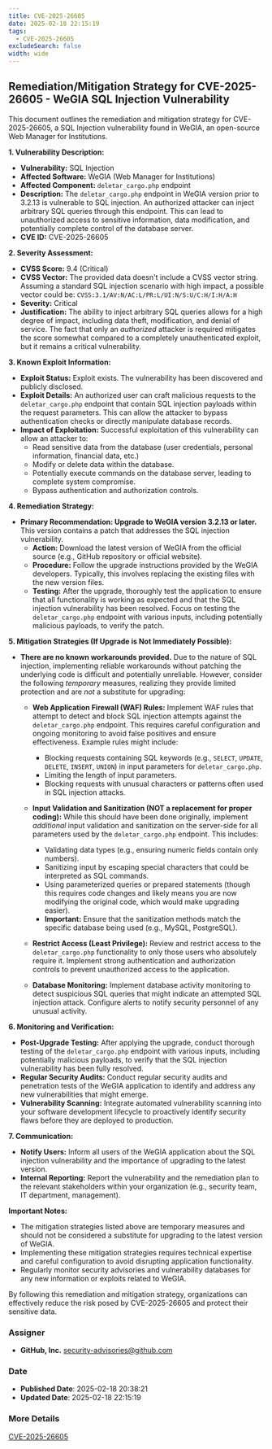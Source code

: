 ```yaml
---
title: CVE-2025-26605
date: 2025-02-18 22:15:19
tags:
  - CVE-2025-26605
excludeSearch: false
width: wide
---
```


## Remediation/Mitigation Strategy for CVE-2025-26605 - WeGIA SQL Injection Vulnerability

This document outlines the remediation and mitigation strategy for CVE-2025-26605, a SQL Injection vulnerability found in WeGIA, an open-source Web Manager for Institutions.

**1. Vulnerability Description:**

*   **Vulnerability:** SQL Injection
*   **Affected Software:** WeGIA (Web Manager for Institutions)
*   **Affected Component:** `deletar_cargo.php` endpoint
*   **Description:** The `deletar_cargo.php` endpoint in WeGIA version prior to 3.2.13 is vulnerable to SQL injection. An authorized attacker can inject arbitrary SQL queries through this endpoint. This can lead to unauthorized access to sensitive information, data modification, and potentially complete control of the database server.
*   **CVE ID:** CVE-2025-26605

**2. Severity Assessment:**

*   **CVSS Score:** 9.4 (Critical)
*   **CVSS Vector:** The provided data doesn't include a CVSS vector string. Assuming a standard SQL injection scenario with high impact, a possible vector could be:  `CVSS:3.1/AV:N/AC:L/PR:L/UI:N/S:U/C:H/I:H/A:H`
*   **Severity:** Critical
*   **Justification:** The ability to inject arbitrary SQL queries allows for a high degree of impact, including data theft, modification, and denial of service. The fact that only an *authorized* attacker is required mitigates the score somewhat compared to a completely unauthenticated exploit, but it remains a critical vulnerability.

**3. Known Exploit Information:**

*   **Exploit Status:** Exploit exists.  The vulnerability has been discovered and publicly disclosed.
*   **Exploit Details:** An authorized user can craft malicious requests to the `deletar_cargo.php` endpoint that contain SQL injection payloads within the request parameters.  This can allow the attacker to bypass authentication checks or directly manipulate database records.
*   **Impact of Exploitation:** Successful exploitation of this vulnerability can allow an attacker to:
    *   Read sensitive data from the database (user credentials, personal information, financial data, etc.)
    *   Modify or delete data within the database.
    *   Potentially execute commands on the database server, leading to complete system compromise.
    *   Bypass authentication and authorization controls.

**4. Remediation Strategy:**

*   **Primary Recommendation: Upgrade to WeGIA version 3.2.13 or later.**  This version contains a patch that addresses the SQL injection vulnerability.
    *   **Action:** Download the latest version of WeGIA from the official source (e.g., GitHub repository or official website).
    *   **Procedure:** Follow the upgrade instructions provided by the WeGIA developers.  Typically, this involves replacing the existing files with the new version files.
    *   **Testing:**  After the upgrade, thoroughly test the application to ensure that all functionality is working as expected and that the SQL injection vulnerability has been resolved. Focus on testing the `deletar_cargo.php` endpoint with various inputs, including potentially malicious payloads, to verify the patch.

**5. Mitigation Strategies (If Upgrade is Not Immediately Possible):**

*   **There are no known workarounds provided.**  Due to the nature of SQL injection, implementing reliable workarounds without patching the underlying code is difficult and potentially unreliable.  However, consider the following *temporary* measures, realizing they provide limited protection and are *not* a substitute for upgrading:

    *   **Web Application Firewall (WAF) Rules:**  Implement WAF rules that attempt to detect and block SQL injection attempts against the `deletar_cargo.php` endpoint.  This requires careful configuration and ongoing monitoring to avoid false positives and ensure effectiveness. Example rules might include:
        *   Blocking requests containing SQL keywords (e.g., `SELECT`, `UPDATE`, `DELETE`, `INSERT`, `UNION`) in input parameters for `deletar_cargo.php`.
        *   Limiting the length of input parameters.
        *   Blocking requests with unusual characters or patterns often used in SQL injection attacks.

    *   **Input Validation and Sanitization (NOT a replacement for proper coding):**  While this should have been done originally, implement *additional* input validation and sanitization on the server-side for all parameters used by the `deletar_cargo.php` endpoint. This includes:
        *   Validating data types (e.g., ensuring numeric fields contain only numbers).
        *   Sanitizing input by escaping special characters that could be interpreted as SQL commands.
        *   Using parameterized queries or prepared statements (though this requires code changes and likely means you are now modifying the original code, which would make upgrading easier).
        *  **Important:** Ensure that the sanitization methods match the specific database being used (e.g., MySQL, PostgreSQL).

    *   **Restrict Access (Least Privilege):**  Review and restrict access to the `deletar_cargo.php` functionality to only those users who absolutely require it.  Implement strong authentication and authorization controls to prevent unauthorized access to the application.

    *   **Database Monitoring:** Implement database activity monitoring to detect suspicious SQL queries that might indicate an attempted SQL injection attack.  Configure alerts to notify security personnel of any unusual activity.

**6. Monitoring and Verification:**

*   **Post-Upgrade Testing:** After applying the upgrade, conduct thorough testing of the `deletar_cargo.php` endpoint with various inputs, including potentially malicious payloads, to verify that the SQL injection vulnerability has been fully resolved.
*   **Regular Security Audits:**  Conduct regular security audits and penetration tests of the WeGIA application to identify and address any new vulnerabilities that might emerge.
*   **Vulnerability Scanning:** Integrate automated vulnerability scanning into your software development lifecycle to proactively identify security flaws before they are deployed to production.

**7. Communication:**

*   **Notify Users:**  Inform all users of the WeGIA application about the SQL injection vulnerability and the importance of upgrading to the latest version.
*   **Internal Reporting:**  Report the vulnerability and the remediation plan to the relevant stakeholders within your organization (e.g., security team, IT department, management).

**Important Notes:**

*   The mitigation strategies listed above are temporary measures and should not be considered a substitute for upgrading to the latest version of WeGIA.
*   Implementing these mitigation strategies requires technical expertise and careful configuration to avoid disrupting application functionality.
*   Regularly monitor security advisories and vulnerability databases for any new information or exploits related to WeGIA.

By following this remediation and mitigation strategy, organizations can effectively reduce the risk posed by CVE-2025-26605 and protect their sensitive data.

### Assigner
- **GitHub, Inc.** <security-advisories@github.com>

### Date
- **Published Date**: 2025-02-18 20:38:21
- **Updated Date**: 2025-02-18 22:15:19

### More Details
[CVE-2025-26605](https://www.cvedetails.com/cve/CVE-2025-26605)